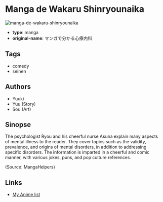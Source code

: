 # Manga de Wakaru Shinryounaika

![manga-de-wakaru-shinryounaika](https://cdn.myanimelist.net/images/manga/3/149819.jpg)

-   **type**: manga
-   **original-name**: マンガで分かる心療内科

## Tags

-   comedy
-   seinen

## Authors

-   Yuuki
-   Yuu (Story)
-   Sou (Art)

## Sinopse

The psychologist Ryou and his cheerful nurse Asuna explain many aspects of mental illness to the reader. They cover topics such as the validity, prevalence, and origins of mental disorders, in addition to addressing specific disorders. The information is imparted in a cheerful and comic manner, with various jokes, puns, and pop culture references.

(Source: MangaHelpers)

## Links

-   [My Anime list](https://myanimelist.net/manga/23086/Manga_de_Wakaru_Shinryounaika)
